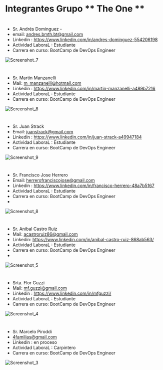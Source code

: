 
# Integrantes Grupo ** The One **
#
#


* Sr. Andrés Dominguez   - 
* email: andres.bmth.bt@gmail.com
* Linkedin : https://www.linkedin.com/in/andres-dominguez-554206198
* Actividad LaboraL : Estudiante  
* Carrera en curso: BootCamp de DevOps Engineer

![Screenshot_7](https://user-images.githubusercontent.com/108201954/175798249-af94b896-acbe-45bd-bf4b-c78b33405ccc.png)



#

* Sr. Martin Manzanelli 
* Mail: m_manzanelli@hotmail.com 
* Linkedin : https://www.linkedin.com/in/martin-manzanelli-a489b7216
* Actividad LaboraL : Estudiante  
* Carrera en curso: BootCamp de DevOps Engineer

![Screenshot_8](https://user-images.githubusercontent.com/108201954/175798254-3f80d3af-cbbd-4cfc-865a-06e1cf185f37.png)


#

* Sr. Juan Strack
* Email: juanstrack@gmail.com
* Linkedin : https://www.linkedin.com/in/juan-strack-a49947184
* Actividad LaboraL : Estudiante  
* Carrera en curso: BootCamp de DevOps Engineer

![Screenshot_9](https://user-images.githubusercontent.com/108201954/175798303-383effa1-7951-4f3f-bf75-15ae1db18f86.png)



#

* Sr.  Francisco Jose Herrero
* Email: herrerofranciscojose@gmail.com
* Linkedin : https://www.linkedin.com/in/francisco-herrero-48a7b5167
* Actividad LaboraL : Estudiante  
* Carrera en curso: BootCamp de DevOps Engineer
* 
![Screenshot_8](https://user-images.githubusercontent.com/108201954/175798276-9e245d3a-53bd-4973-bb61-d562d7a2a6a6.png)


#
	
* Sr.  Anibal Castro Ruiz 
* Mail: acastroruiz86@gmail.com
* Linkedin: https://www.linkedin.com/in/anibal-castro-ruiz-868ab563/
* Actividad LaboraL : Estudiante  
* Carrera en curso: BootCamp de DevOps Engineer
* 
![Screenshot_5](https://user-images.githubusercontent.com/108201954/175798275-dbb455d9-d9c5-41b7-8d04-b630dbc01002.png)

#


* Srta.  Flor  Guzzi
* Mail: mf.guzzi@gmail.com
* Linkedin : https://www.linkedin.com/in/mfguzzi/
* Actividad LaboraL : Estudiante  
* Carrera en curso: BootCamp de DevOps Engineer

![Screenshot_4](https://user-images.githubusercontent.com/108201954/175798265-22c727a0-1d23-4cbc-9053-3d2f24bda5f6.png)


#

* Sr. Marcelo Piroddi
* 4familias@gmail.com
* Linkedin : en proceso
* Actividad LaboraL : Carpintero  
* Carrera en curso: BootCamp de DevOps Engineer

![Screenshot_3](https://user-images.githubusercontent.com/108201954/175798268-05411806-e423-4f27-868a-dc01963fb123.png)


#
#
#
#
#


